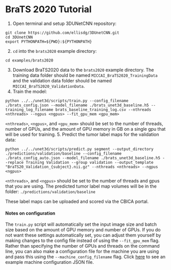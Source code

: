 # BraTS 2020 Tutorial

1. Open terminal and setup 3DUNetCNN repository:
```
git clone https://github.com/ellisdg/3DUnetCNN.git
cd 3DUnetCNN
export PYTHONPATH=${PWD}:${PYTHONPATH}
``` 
2. ```cd``` into the ```brats2020``` example directory:

```cd examples/brats2020``` 

3. Download BraTS2020 data to the ```brats2020``` example directory. 
The training data folder should be named ```MICCAI_BraTS2020_TrainingData```
and the validation data folder should be named ```MICCAI_BraTS2020_ValidationData```.
4. Train the model:

```python ../../unet3d/scripts/train.py --config_filename ./brats_config.json --model_filename ./brats_unet3d_baseline.h5 --training_log_filename brats_baseline_training_log.csv --nthreads <nthreads> --ngpus <ngpus> --fit_gpu_mem <gpu_mem>```

```<nthreads>```,
```<ngpus>```, and
```<gpu_mem>```
should be set to the number of threads, number of GPUs, and the amount of GPU memory in GB on a single gpu that will be used for training.
5. Predict the tumor label maps for the validation data:

```python ../../unet3d/scripts/predict.py segment --output_directory ./predictions/validation/baseline --config_filename ./brats_config_auto.json --model_filename ./brats_unet3d_baseline.h5 --replace Training Validation --group validation --output_template "BraTS20_Validation_{subject}.nii.gz" --nthreads <nthreads> --ngpus <ngpus>```

```<nthreads>```, and
```<ngpus>```
should be set to the number of threads and gpus that you are using.
The predicted tumor label map volumes will be in the folder: ```./predictions/validation/baseline```

These label maps can be uploaded and scored via the CBICA portal.

#### Notes on configuration
The ```train.py``` script will automatically set the input image size and batch size based on the amount of GPU memory and number of GPUs.
If you do not want these settings automatically set, you can adjust them yourself by making changes to the config file instead of using the
```--fit_gpu_mem``` flag. 
Rather than specifying the number of GPUs and threads on the command line, you can also make a configuration file for the machine you are using
and pass this using the ```--machine_config_filename``` flag. 
Click [here](../machine_configs/v100_2gpu_32gb_config.json) to see an example machine configuration JSON file.
